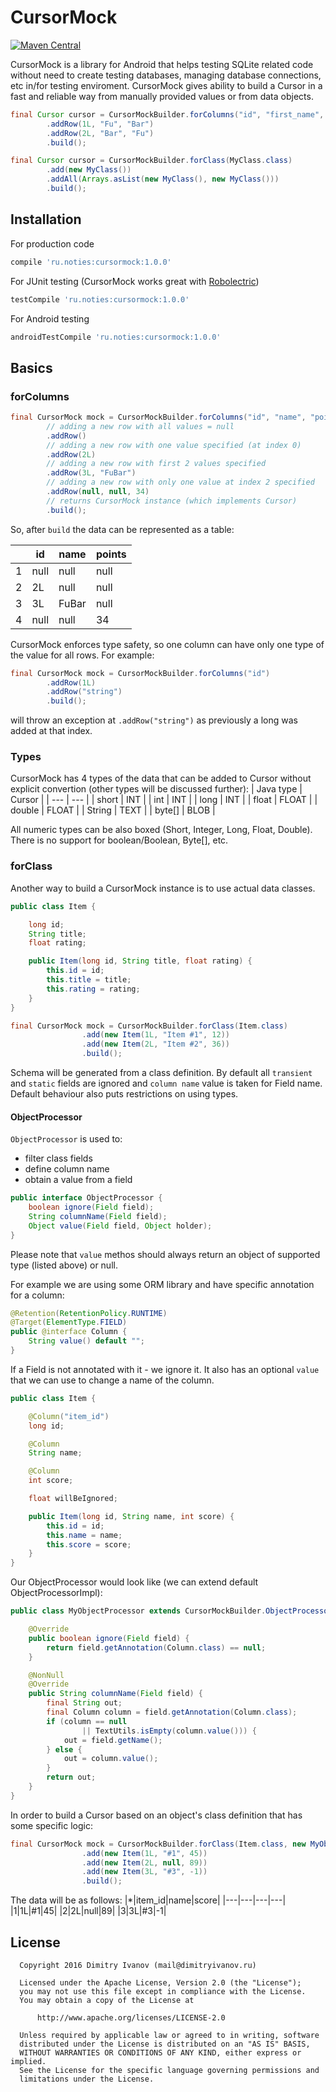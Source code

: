 # CursorMock

[![Maven Central](https://img.shields.io/maven-central/v/ru.noties/cursormock.svg)](http://search.maven.org/#search\|ga\|1\|g%3A%22ru.noties%22%20AND%20a%3A%22cursormock%22)

CursorMock is a library for Android that helps testing SQLite related code without need to create testing databases, managing database connections, etc in/for testing enviroment. CursorMock gives ability to build a Cursor in a fast and reliable way from manually provided values or from data objects.

```java
final Cursor cursor = CursorMockBuilder.forColumns("id", "first_name", "last_name")
        .addRow(1L, "Fu", "Bar")
        .addRow(2L, "Bar", "Fu")
        .build();
```

```java
final Cursor cursor = CursorMockBuilder.forClass(MyClass.class)
        .add(new MyClass())
        .addAll(Arrays.asList(new MyClass(), new MyClass()))
        .build();
```

## Installation
For production code
```gradle
compile 'ru.noties:cursormock:1.0.0'
```

For JUnit testing (CursorMock works great with [Robolectric](http://robolectric.org/))
```gradle
testCompile 'ru.noties:cursormock:1.0.0'
```

For Android testing
```gradle
androidTestCompile 'ru.noties:cursormock:1.0.0'
```

## Basics

### forColumns
```java
final CursorMock mock = CursorMockBuilder.forColumns("id", "name", "points")
        // adding a new row with all values = null
        .addRow()
        // adding a new row with one value specified (at index 0)
        .addRow(2L)
        // adding a new row with first 2 values specified
        .addRow(3L, "FuBar")
        // adding a new row with only one value at index 2 specified
        .addRow(null, null, 34)
        // returns CursorMock instance (which implements Cursor)
        .build();
```
So, after `build` the data can be represented as a table:

||id|name|points|
|-|--|----|------|
|1|null|null|null|
|2|2L|null|null|
|3|3L|FuBar|null|
|4|null|null|34|

CursorMock enforces type safety, so one column can have only one type of the value for all rows. For example:
```java
final CursorMock mock = CursorMockBuilder.forColumns("id")
        .addRow(1L)
        .addRow("string")
        .build();
```
will throw an exception at `.addRow("string")` as previously a long was added at that index.

### Types
CursorMock has 4 types of the data that can be added to Cursor without explicit convertion (other types will be discussed further):
| Java type | Cursor |
| --- | --- |
| short | INT |
| int | INT |
| long | INT |
| float | FLOAT |
| double | FLOAT |
| String | TEXT |
| byte[] | BLOB |

All numeric types can be also boxed (Short, Integer, Long, Float, Double). There is no support for boolean/Boolean, Byte[], etc.

### forClass

Another way to build a CursorMock instance is to use actual data classes.
```java
public class Item {

    long id;
    String title;
    float rating;

    public Item(long id, String title, float rating) {
        this.id = id;
        this.title = title;
        this.rating = rating;
    }
}
```
```java
final CursorMock mock = CursorMockBuilder.forClass(Item.class)
                .add(new Item(1L, "Item #1", 12))
                .add(new Item(2L, "Item #2", 36))
                .build();
```

Schema will be generated from a class definition. By default all `transient` and `static` fields are ignored and `column name` value is taken for Field name. Default behaviour also puts restrictions on using types.

#### ObjectProcessor
`ObjectProcessor` is used to:
* filter class fields
* define column name
* obtain a value from a field

```java
public interface ObjectProcessor {
    boolean ignore(Field field);
    String columnName(Field field);
    Object value(Field field, Object holder);
}
```
Please note that `value` methos should always return an object of supported type (listed above) or null.

For example we are using some ORM library and have specific annotation for a column:
```java
@Retention(RetentionPolicy.RUNTIME)
@Target(ElementType.FIELD)
public @interface Column {
    String value() default "";
}
```
If a Field is not annotated with it - we ignore it. It also has an optional `value` that we can use to change a name of the column.

```java
public class Item {

    @Column("item_id")
    long id;

    @Column
    String name;

    @Column
    int score;

    float willBeIgnored;

    public Item(long id, String name, int score) {
        this.id = id;
        this.name = name;
        this.score = score;
    }
}
```

Our ObjectProcessor would look like (we can extend default ObjectProcessorImpl):
```java
public class MyObjectProcessor extends CursorMockBuilder.ObjectProcessorImpl {

    @Override
    public boolean ignore(Field field) {
        return field.getAnnotation(Column.class) == null;
    }

    @NonNull
    @Override
    public String columnName(Field field) {
        final String out;
        final Column column = field.getAnnotation(Column.class);
        if (column == null
                || TextUtils.isEmpty(column.value())) {
            out = field.getName();
        } else {
            out = column.value();
        }
        return out;
    }
}
```

In order to build a Cursor based on an object's class definition that has some specific logic:
```java
final CursorMock mock = CursorMockBuilder.forClass(Item.class, new MyObjectProcessor())
                .add(new Item(1L, "#1", 45))
                .add(new Item(2L, null, 89))
                .add(new Item(3L, "#3", -1))
                .build();
```
The data will be as follows:
|*|item_id|name|score|
|---|---|---|---|
|1|1L|#1|45|
|2|2L|null|89|
|3|3L|#3|-1|


## License

```
  Copyright 2016 Dimitry Ivanov (mail@dimitryivanov.ru)

  Licensed under the Apache License, Version 2.0 (the "License");
  you may not use this file except in compliance with the License.
  You may obtain a copy of the License at

      http://www.apache.org/licenses/LICENSE-2.0

  Unless required by applicable law or agreed to in writing, software
  distributed under the License is distributed on an "AS IS" BASIS,
  WITHOUT WARRANTIES OR CONDITIONS OF ANY KIND, either express or implied.
  See the License for the specific language governing permissions and
  limitations under the License.
```